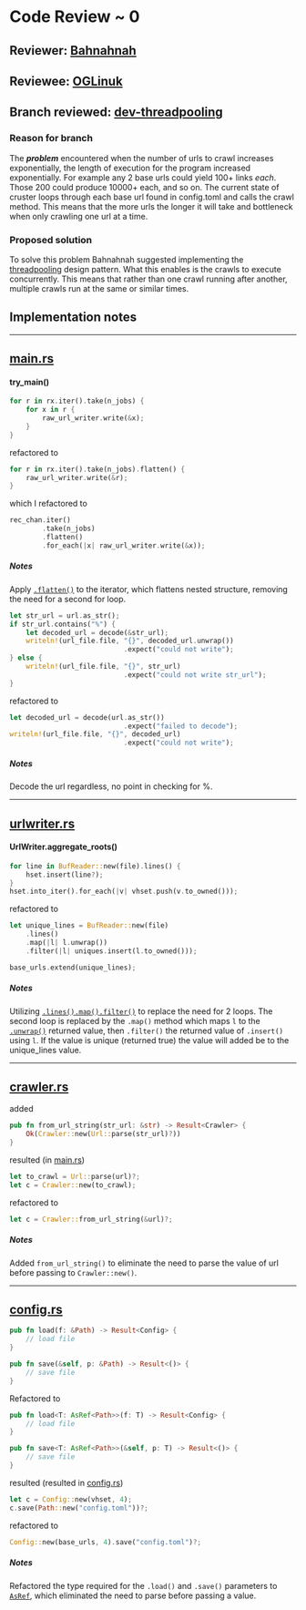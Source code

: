 # Code Review ~ 0

## Reviewer: [Bahnahnah](https://github.com/Bahnahnah)

## Reviewee: [OGLinuk](https://github.com/OGLinuk)

## Branch reviewed: [dev-threadpooling](https://github.com/OGLinuk/cruster/tree/dev-threadpooling)

### Reason for branch

The ***problem*** encountered when the number of urls to crawl increases exponentially, the length of execution for the program increased exponentially. For example any 2 base urls could yield 100+ links *each*. Those 200 could produce 10000+ each, and so on. The current state of cruster loops through each base url found in config.toml and calls the crawl method. This means that the more urls the longer it will take and bottleneck when only crawling one url at a time. 

### Proposed solution

To solve this problem Bahnahnah suggested implementing the [threadpooling](https://en.wikipedia.org/wiki/Thread_pool) design pattern. What this enables is the crawls to execute concurrently. This means that rather than one crawl running after another, multiple crawls run at the same or similar times. 

## Implementation notes

<hr>

## [main.rs](https://github.com/OGLinuk/cruster/commit/8d069d37573a91e7132726b62cbf8cd45668ae7d#diff-639fbc4ef05b315af92b4d836c31b023)

#### try_main()

```Rust
for r in rx.iter().take(n_jobs) {
    for x in r {
        raw_url_writer.write(&x);
    }
}
```

refactored to

```Rust
for r in rx.iter().take(n_jobs).flatten() {
    raw_url_writer.write(&r);
}
```

which I refactored to

```Rust
rec_chan.iter()
        .take(n_jobs)
        .flatten()
        .for_each(|x| raw_url_writer.write(&x));
```

##### Notes

Apply [```.flatten()```](https://doc.rust-lang.org/std/iter/trait.Iterator.html#method.flatten) to the iterator, which flattens nested structure, removing the need for a second for loop.

```Rust
let str_url = url.as_str();
if str_url.contains("%") {
    let decoded_url = decode(&str_url);
    writeln!(url_file.file, "{}", decoded_url.unwrap())
                            .expect("could not write");
} else {
    writeln!(url_file.file, "{}", str_url)
                            .expect("could not write str_url");
}
```

refactored to

```Rust
let decoded_url = decode(url.as_str())
                            .expect("failed to decode");
writeln!(url_file.file, "{}", decoded_url)
                            .expect("could not write");
```

##### Notes

Decode the url regardless, no point in checking for %.

<hr>

## [urlwriter.rs](https://github.com/OGLinuk/cruster/commit/8d069d37573a91e7132726b62cbf8cd45668ae7d#diff-7dfe6878c2535abd225f41aaa8fdc7e1)


#### UrlWriter.aggregate_roots()

```Rust
for line in BufReader::new(file).lines() {
    hset.insert(line?);
}
hset.into_iter().for_each(|v| vhset.push(v.to_owned()));
```

refactored to

```Rust
let unique_lines = BufReader::new(file)
    .lines()
    .map(|l| l.unwrap())
    .filter(|l| uniques.insert(l.to_owned()));

base_urls.extend(unique_lines);
```

##### Notes

Utilizing [```.lines()```](https://doc.rust-lang.org/std/io/trait.BufRead.html#method.lines)[```.map()```](https://doc.rust-lang.org/std/iter/struct.Map.html)[```.filter()```](https://doc.rust-lang.org/std/iter/trait.Iterator.html#method.filter) to replace the need for 2 loops. The second loop is replaced by the ```.map()``` method which maps ```l``` to the [```.unwrap()```](https://doc.rust-lang.org/std/option/enum.Option.html#method.unwrap) returned value, then ```.filter()``` the returned value of ```.insert()``` using ```l```. If the value is unique (returned true) the value will added be to the unique_lines value. 

<hr>

## [crawler.rs](https://github.com/OGLinuk/cruster/commit/8d069d37573a91e7132726b62cbf8cd45668ae7d#diff-28330c24e8d3f654df8e3c5a6df2e4b0)


added
```Rust
pub fn from_url_string(str_url: &str) -> Result<Crawler> {
    Ok(Crawler::new(Url::parse(str_url)?))
}
```

resulted (in [main.rs](https://github.com/OGLinuk/cruster/commit/8d069d37573a91e7132726b62cbf8cd45668ae7d#diff-639fbc4ef05b315af92b4d836c31b023))

```Rust
let to_crawl = Url::parse(url)?;
let c = Crawler::new(to_crawl);
```

refactored to 

```Rust
let c = Crawler::from_url_string(&url)?;
```

##### Notes

Added ```from_url_string()``` to eliminate the need to parse the value of url before passing to ```Crawler::new()```.

<hr>

## [config.rs]()

```Rust
pub fn load(f: &Path) -> Result<Config> { 
    // load file
}

pub fn save(&self, p: &Path) -> Result<()> {
    // save file
}
```

Refactored to 

```Rust
pub fn load<T: AsRef<Path>>(f: T) -> Result<Config> {
    // load file
}

pub fn save<T: AsRef<Path>>(&self, p: T) -> Result<()> {
    // save file
}
```

resulted (resulted in [config.rs]())

```Rust
let c = Config::new(vhset, 4);
c.save(Path::new("config.toml"))?;
```

refactored to

```Rust
Config::new(base_urls, 4).save("config.toml")?;
```

##### Notes

Refactored the type required for the ```.load()``` and ```.save()``` parameters to [```AsRef```](https://doc.rust-lang.org/std/convert/trait.AsRef.html), which eliminated the need to parse before passing a value.
